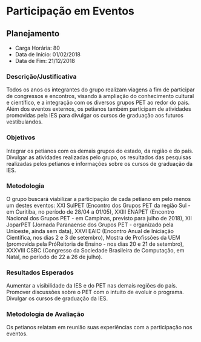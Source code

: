 Participação em Eventos
=======================

Planejamento
------------

* Carga Horária: 80
* Data de Início: 01/02/2018
* Data de Fim: 21/12/2018

### Descrição/Justificativa
Todos os anos  os integrantes do grupo  realizam viagens a fim  de participar de
congressos  e  encontros, visando  à  ampliação  do conhecimento  cultural  e
científico, e  a integração  com os  diversos grupos PET  ao redor  do país.
Além  dos  eventos  externos,  os petianos  também  participam  de  atividades
promovidas  pela  IES  para  divulgar  os  cursos  de  graduação  aos  futuros
vestibulandos.

### Objetivos
Integrar os  petianos com  os demais grupos  do estado, da  região e  do país.
Divulgar  as  atividades realizadas  pelo  grupo,  os resultados  das  pesquisas
realizadas pelos petianos e informações sobre os cursos de graduação da IES.

### Metodologia
O grupo  buscará viabilizar a participação  de cada petiano em  pelo menos um
destes  eventos:  XXI SulPET  (Encontro  dos  Grupos PET  da  região  Sul -  em
Curitiba, no  período de 28/04  a 01/05),  XXIII ENAPET (Encontro  Nacional dos
Grupos PET  - em Campinas, previsto  para julho de 2018),  XII JoparPET (Jornada
Paranaense dos Grupos PET - organizado pela Unioeste, ainda sem data), XXVI EAIC
(Encontro Anual de Iniciação Científica, nos  dias 2 e 3 de setembro), Mostra
de Profissões da UEM (promovida pela PróReitoria  de Ensino - nos dias 20 e 21
de setembro), XXXVIII  CSBC (Congresso da Sociedade  Brasileira de Computação,
em Natal, no período de 22 a 26 de julho).

### Resultados Esperados
Aumentar a visibilidade da  IES e do PET nas demais  regiões do país. Promover
discussões sobre o PET com o intuito  de evoluir o programa. Divulgar os cursos
de graduação da IES.

### Metodologia de Avaliação
Os  petianos relatam  em reunião  suas experiências  com a  participação nos
eventos.
